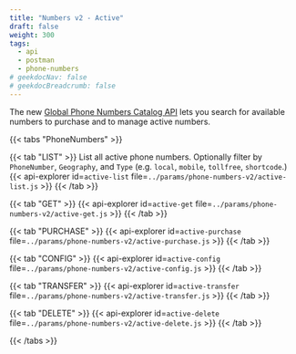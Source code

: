```yaml
---
title: "Numbers v2 - Active"
draft: false
weight: 300
tags:
  - api
  - postman
  - phone-numbers
# geekdocNav: false
# geekdocBreadcrumb: false
---
```


The new [Global Phone Numbers Catalog API](https://www.twilio.com/docs/phone-numbers/global-catalog) lets you search for available numbers to purchase and to manage active numbers.

{{< tabs "PhoneNumbers" >}}

{{< tab "LIST" >}}
List all active phone numbers. Optionally filter by `PhoneNumber`, `Geography`, and `Type` (e.g. `local`, `mobile`, `tollfree`, `shortcode`.)
{{< api-explorer id=`active-list` file=`../params/phone-numbers-v2/active-list.js` >}}
{{< /tab >}}

{{< tab "GET" >}}
{{< api-explorer id=`active-get` file=`../params/phone-numbers-v2/active-get.js` >}}
{{< /tab >}}

{{< tab "PURCHASE" >}}
{{< api-explorer id=`active-purchase` file=`../params/phone-numbers-v2/active-purchase.js` >}}
{{< /tab >}}

{{< tab "CONFIG" >}}
{{< api-explorer id=`active-config` file=`../params/phone-numbers-v2/active-config.js` >}}
{{< /tab >}}

{{< tab "TRANSFER" >}}
{{< api-explorer id=`active-transfer` file=`../params/phone-numbers-v2/active-transfer.js` >}}
{{< /tab >}}

{{< tab "DELETE" >}}
{{< api-explorer id=`active-delete` file=`../params/phone-numbers-v2/active-delete.js` >}}
{{< /tab >}}

{{< /tabs >}}
